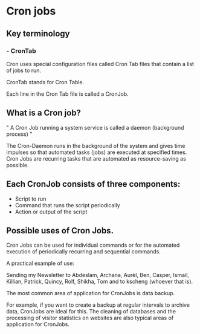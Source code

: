 # Cron jobs

## Key terminology

### - CronTab

Cron uses special configuration files called Cron Tab files that contain a list of jobs to run.

CronTab stands for Cron Table.

Each line in the Cron Tab file is called a CronJob.

## What is a Cron job?


" A Cron Job running a system service is called a daemon (background process) "

The Cron-Daemon runs in the background of the system and gives time impulses so that automated tasks (jobs) are executed at specified times. Cron Jobs are recurring tasks that are automated as resource-saving as possible.

## Each CronJob consists of three components:

- Script to run
- Command that runs the script periodically
- Action or output of the script

## Possible uses of Cron Jobs.

Cron Jobs can be used for individual commands or for the automated execution of periodically recurring and sequential commands.

A practical example of use:

Sending my Newsletter to Abdeslam, Archana, Aurèl, Ben, Casper, Ismail, Killian, Patrick, Quincy, Rolf, Shikha, Tom and to kscheng (whoever that is).

The most common area of ​​application for CronJobs is data backup. 

For example, if you want to create a backup at regular intervals to archive data, CronJobs are ideal for this. The cleaning of databases and the processing of visitor statistics on websites are also typical areas of application for CronJobs.
